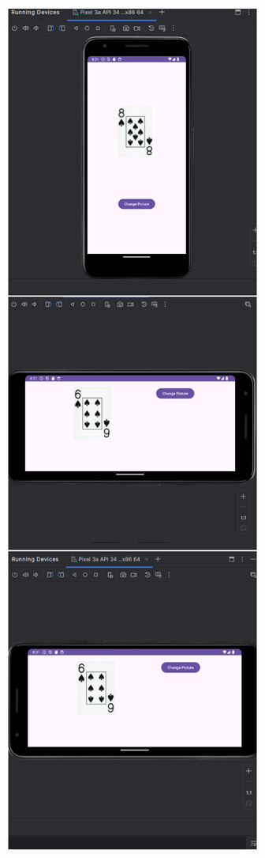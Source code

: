 ![Screenshot](https://github.com/Mishanya666/adaptation/blob/master/2024-12-19_16-31-07.png)
![Screenshot](https://github.com/Mishanya666/adaptation/blob/master/2024-12-19_16-31-17.png)
![Screenshot](https://github.com/Mishanya666/adaptation/blob/master/2024-12-19_16-31-25.png)

